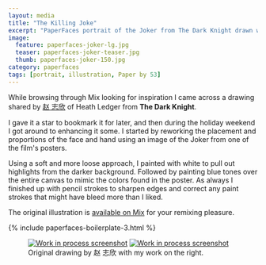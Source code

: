 ```yaml
---
layout: media
title: "The Killing Joke"
excerpt: "PaperFaces portrait of the Joker from The Dark Knight drawn with Paper by 53 on an iPad."
image: 
  feature: paperfaces-joker-lg.jpg
  teaser: paperfaces-joker-teaser.jpg
  thumb: paperfaces-joker-150.jpg
category: paperfaces
tags: [portrait, illustration, Paper by 53]
---
```


While browsing through Mix looking for inspiration I came across a drawing shared by [赵 志欣](https://mix.fiftythree.com/122266--) of Heath Ledger from **The Dark Knight**.

I gave it a star to bookmark it for later, and then during the holiday weekend I got around to enhancing it some. I started by reworking the placement and proportions of the face and hand using an image of the Joker from one of the film's posters.

Using a soft and more loose approach, I painted with white to pull out highlights from the darker background. Followed by painting blue tones over the entire canvas to mimic the colors found in the poster. As always I finished up with pencil strokes to sharpen edges and correct any paint strokes that might have bleed more than I liked.

The original illustration is [available on Mix](https://mix.fiftythree.com/11098-Michael-Rose/1110713) for your remixing pleasure.

{% include paperfaces-boilerplate-3.html %}

<figure class="half">
  <a href="{{ site.url }}/images/paperfaces-joker-original-1-lg.jpg"><img src="{{ site.url }}/images/paperfaces-joker-original-1-600.jpg" alt="Work in process screenshot"></a>
  <a href="{{ site.url }}/images/paperfaces-joker-w-process-1-lg.jpg"><img src="{{ site.url }}/images/paperfaces-joker-process-1-600.jpg" alt="Work in process screenshot"></a>
  <figcaption>Original drawing by 赵 志欣 with my work on the right.</figcaption>
</figure>
